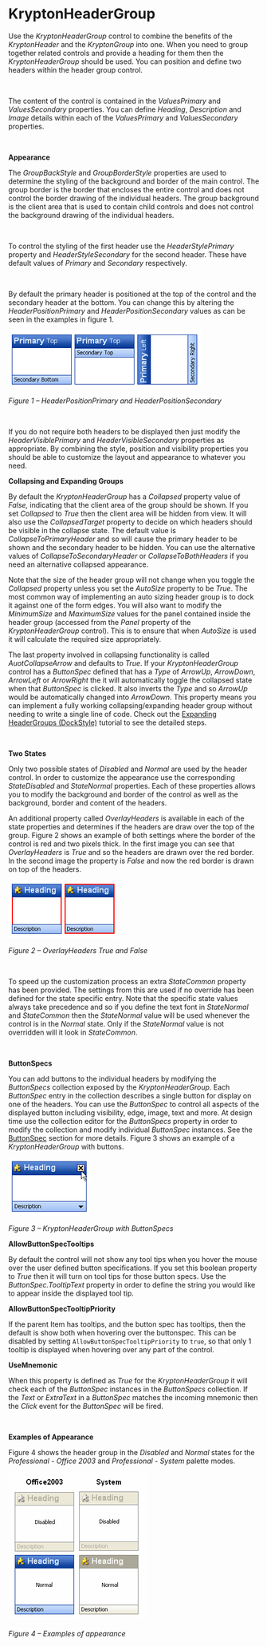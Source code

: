# KryptonHeaderGroup

Use the *KryptonHeaderGroup* control to combine the benefits of the
*KryptonHeader* and the *KryptonGroup* into one. When you need to group together
related controls and provide a heading for them then the *KryptonHeaderGroup*
should be used. You can position and define two headers within the header group
control.

 

The content of the control is contained in the *ValuesPrimary* and
*ValuesSecondary* properties. You can define *Heading*, *Description* and
*Image* details within each of the *ValuesPrimary* and *ValuesSecondary*
properties.

 

**Appearance** 

The *GroupBackStyle* and *GroupBorderStyle* properties are used to determine the
styling of the background and border of the main control. The group border is
the border that encloses the entire control and does not control the border
drawing of the individual headers. The group background is the client area that
is used to contain child controls and does not control the background drawing of
the individual headers.

 

To control the styling of the first header use the *HeaderStylePrimary* property
and *HeaderStyleSecondary* for the second header. These have default values
of *Primary* and *Secondary* respectively.

 

By default the primary header is positioned at the top of the control and the
secondary header at the bottom. You can change this by altering the
*HeaderPositionPrimary* and *HeaderPositionSecondary* values as can be seen in
the examples in figure 1.

![*Figure 1 – HeaderPositionPrimary and HeaderPositionSecondary*](KryptonHeaderGroup1.png)

*Figure 1 – HeaderPositionPrimary and HeaderPositionSecondary*

 

If you do not require both headers to be displayed then just modify the
*HeaderVisiblePrimary* and *HeaderVisibleSecondary* properties as appropriate.
By combining the style, position and visibility properties you should be able to
customize the layout and appearance to whatever you need.  
  
**Collapsing and Expanding Groups**  

By default the *KryptonHeaderGroup* has a *Collapsed* property value of *False,*
indicating that the client area of the group should be shown. If you set
*Collapsed* to *True* then the client area will be hidden from view. It will
also use the *CollapsedTarget* property to decide on which headers should be
visible in the collapse state. The default value is *CollapseToPrimaryHeader*
and so will cause the primary header to be shown and the secondary header to be
hidden. You can use the alternative values of *CollapseToSecondaryHeader* or
*CollapseToBothHeaders* if you need an alternative collapsed appearance.  
  
Note that the size of the header group will not change when you toggle the
*Collapsed* property unless you set the *AutoSize* property to be *True*. The
most common way of implementing an auto sizing header group is to dock it
against one of the form edges. You will also want to modify the *MinimumSize*
and *MaximumSize* values for the panel contained inside the header group
(accessed from the *Panel* property of the *KryptonHeaderGroup* control). This
is to ensure that when *AutoSize* is used it will calculate the required size
appropriately.  
  
The last property involved in collapsing functionality is called
*AuotCollapseArrow* and defaults to *True*. If your *KryptonHeaderGroup* control
has a *ButtonSpec* defined that has a *Type* of *ArrowUp*, *ArrowDown*,
*ArrowLeft* or *ArrowRight* the it will automatically toggle the collapsed state
when that *ButtonSpec* is clicked. It also inverts the *Type* and so *ArrowUp*
would be automatically changed into *ArrowDown*. This property means you can
implement a fully working collapsing/expanding header group without needing to
write a single line of code. Check out the [Expanding HeaderGroups (DockStyle)](../Tutorials/Expanding%20HeaderGroups%20DockStyle.md) tutorial to see the detailed steps.

 

**Two States** 

Only two possible states of *Disabled* and *Normal* are used by the header
control. In order to customize the appearance use the corresponding
*StateDisabled* and *StateNormal* properties. Each of these properties allows
you to modify the background and border of the control as well as the
background, border and content of the headers.

An additional property called *OverlayHeaders* is available in each of the state
properties and determines if the headers are draw over the top of the group.
Figure 2 shows an example of both settings where the border of the control is
red and two pixels thick. In the first image you can see that *OverlayHeaders*
is *True* and so the headers are drawn over the red border. In the second image
the property is *False* and now the red border is drawn on top of the headers.

![*Figure 2 – OverlayHeaders True and False*](KryptonHeaderGroup2.png)

*Figure 2 – OverlayHeaders True and False*

 

To speed up the customization process an extra *StateCommon* property has been
provided. The settings from this are used if no override has been defined for
the state specific entry. Note that the specific state values always take
precedence and so if you define the text font in *StateNormal* and *StateCommon*
then the *StateNormal* value will be used whenever the control is in the
*Normal* state. Only if the *StateNormal* value is not overridden will it look
in *StateCommon*.

 

**ButtonSpecs**  

You can add buttons to the individual headers by modifying the *ButtonSpecs*
collection exposed by the *KryptonHeaderGroup*. Each *ButtonSpec* entry in the
collection describes a single button for display on one of the headers. You can
use the *ButtonSpec* to control all aspects of the displayed button including
visibility, edge, image, text and more. At design time use the collection editor
for the *ButtonSpecs* property in order to modify the collection and modify
individual *ButtonSpec* instances. See the [ButtonSpec](buttonspec.md) section for
more details. Figure 3 shows an example of a *KryptonHeaderGroup* with buttons.

![*Figure 3 – KryptonHeaderGroup with ButtonSpecs*](KryptonHeaderGroup3.png)

*Figure 3 – KryptonHeaderGroup with ButtonSpecs*

  
**AllowButtonSpecTooltips**  

By default the control will not show any tool tips when you hover the mouse over
the user defined button specifications. If you set this boolean property to
*True* then it will turn on tool tips for those button specs. Use the
*ButtonSpec.TooltipText* property in order to define the string you would like
to appear inside the displayed tool tip.

**AllowButtonSpecTooltipPriority**

If the parent Item has tooltips, and the button spec has tooltips, then
the default is show both when hovering over the buttonspec. This can be disabled 
by setting `AllowButtonSpecTooltipPriority` to `true`, so that only 1 tooltip is
displayed when hovering over any part of the control. 

**UseMnemonic**

When this property is defined as *True* for the *KryptonHeaderGroup* it will
check each of the *ButtonSpec* instances in the *ButtonSpecs* collection. If the
*Text* or *ExtraText* in a *ButtonSpec* matches the incoming mnemonic then the
*Click* event for the *ButtonSpec* will be fired.

 

**Examples of Appearance** 

Figure 4 shows the header group in the *Disabled* and *Normal* states for the
*Professional - Office 2003* and *Professional - System* palette modes.

![*Figure 4 – Examples of appearance*](KryptonHeaderGroup4.png)

*Figure 4 – Examples of appearance*
